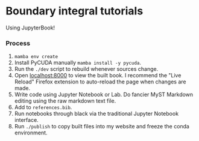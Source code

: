 # Boundary integral tutorials

Using JupyterBook!

### Process

1. `mamba env create`
1. Install PyCUDA manually `mamba install -y pycuda`.
1. Run the `./dev` script to rebuild whenever sources change. 
1. Open [localhost:8000](localhost:8000) to view the built book. I recommend the "Live Reload" Firefox extension to auto-reload the page when changes are made.
1. Write code using Jupyter Notebook or Lab. Do fancier MyST Markdown editing using the raw markdown text file.
1. Add to `references.bib`.
1. Run notebooks through black via the traditional Jupyter Notebook interface. 
1. Run `./publish` to copy built files into my website and freeze the conda environment.
